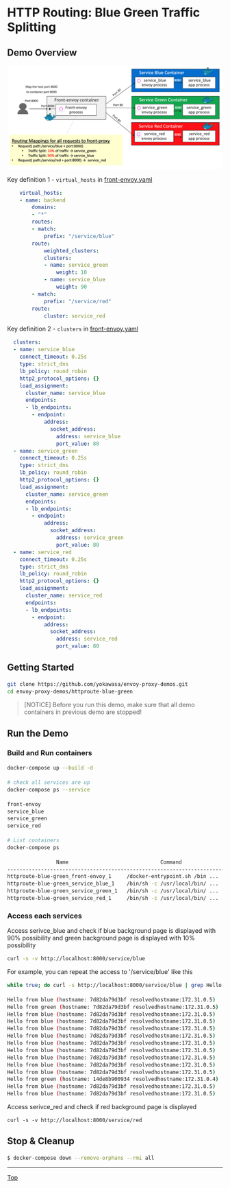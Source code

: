 # HTTP Routing: Blue Green Traffic Splitting

## Demo Overview

![](../assets/demo-httproute-blue-green.png)

Key definition 1 - `virtual_hosts` in [front-envoy.yaml](front-envoy.yaml)
```yaml
    virtual_hosts:
    - name: backend
        domains:
        - "*"
        routes:
        - match:
            prefix: "/service/blue"
        route:
            weighted_clusters:
            clusters:
            - name: service_green
                weight: 10
            - name: service_blue
                weight: 90
        - match:
            prefix: "/service/red"
        route:
            cluster: service_red
```

Key definition 2 - `clusters` in [front-envoy.yaml](front-envoy.yaml)
```yaml
  clusters:
  - name: service_blue
    connect_timeout: 0.25s
    type: strict_dns
    lb_policy: round_robin
    http2_protocol_options: {}
    load_assignment:
      cluster_name: service_blue
      endpoints:
      - lb_endpoints:
        - endpoint:
            address:
              socket_address:
                address: service_blue
                port_value: 80
  - name: service_green
    connect_timeout: 0.25s
    type: strict_dns
    lb_policy: round_robin
    http2_protocol_options: {}
    load_assignment:
      cluster_name: service_green
      endpoints:
      - lb_endpoints:
        - endpoint:
            address:
              socket_address:
                address: service_green
                port_value: 80
  - name: service_red
    connect_timeout: 0.25s
    type: strict_dns
    lb_policy: round_robin
    http2_protocol_options: {}
    load_assignment:
      cluster_name: service_red
      endpoints:
      - lb_endpoints:
        - endpoint:
            address:
              socket_address:
                address: service_red
                port_value: 80
```

## Getting Started
```sh
git clone https://github.com/yokawasa/envoy-proxy-demos.git
cd envoy-proxy-demos/httproute-blue-green
```

> [NOTICE] Before you run this demo, make sure that all demo containers in previous demo are stopped!

## Run the Demo

### Build and Run containers

```sh
docker-compose up --build -d

# check all services are up
docker-compose ps --service

front-envoy
service_blue
service_green
service_red

# List containers
docker-compose ps

                Name                              Command               State                            Ports
---------------------------------------------------------------------------------------------------------------------------------------
httproute-blue-green_front-envoy_1     /docker-entrypoint.sh /bin ...   Up      10000/tcp, 0.0.0.0:8000->8000/tcp, 0.0.0.0:8001->8001/tcp
httproute-blue-green_service_blue_1    /bin/sh -c /usr/local/bin/ ...   Up      10000/tcp, 80/tcp                                        
httproute-blue-green_service_green_1   /bin/sh -c /usr/local/bin/ ...   Up      10000/tcp, 80/tcp                                        
httproute-blue-green_service_red_1     /bin/sh -c /usr/local/bin/ ...   Up      10000/tcp, 80/tcp
```

### Access each services

Access serivce_blue and check if blue background page is displayed with 90% possibility and green background page is displayed with 10% possibility

```sh
curl -s -v http://localhost:8000/service/blue
```

For example, you can repeat the access to '/service/blue' like this

```sh
while true; do curl -s http://localhost:8000/service/blue | grep Hello && sleep 1; done

Hello from blue (hostname: 7d82da79d3bf resolvedhostname:172.31.0.5)
Hello from green (hostname: 7d82da79d3bf resolvedhostname:172.31.0.5)
Hello from blue (hostname: 7d82da79d3bf resolvedhostname:172.31.0.5)
Hello from blue (hostname: 7d82da79d3bf resolvedhostname:172.31.0.5)
Hello from blue (hostname: 7d82da79d3bf resolvedhostname:172.31.0.5)
Hello from blue (hostname: 7d82da79d3bf resolvedhostname:172.31.0.5)
Hello from blue (hostname: 7d82da79d3bf resolvedhostname:172.31.0.5)
Hello from blue (hostname: 7d82da79d3bf resolvedhostname:172.31.0.5)
Hello from blue (hostname: 7d82da79d3bf resolvedhostname:172.31.0.5)
Hello from blue (hostname: 7d82da79d3bf resolvedhostname:172.31.0.5)
Hello from blue (hostname: 7d82da79d3bf resolvedhostname:172.31.0.5)
Hello from green (hostname: 14de8b900934 resolvedhostname:172.31.0.4)
Hello from blue (hostname: 7d82da79d3bf resolvedhostname:172.31.0.5)
Hello from blue (hostname: 7d82da79d3bf resolvedhostname:172.31.0.5)
```


Access serivce_red and check if red background page is displayed
```
curl -s -v http://localhost:8000/service/red
```

## Stop & Cleanup
```sh
$ docker-compose down --remove-orphans --rmi all
```

---
[Top](../README.md)
